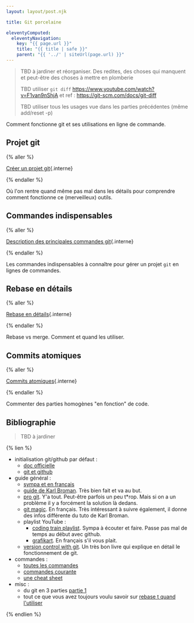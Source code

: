 ```yaml
---
layout: layout/post.njk

title: Git porcelaine

eleventyComputed:
  eleventyNavigation:
    key: "{{ page.url }}"
    title: "{{ title | safe }}"
    parent: "{{ '../' | siteUrl(page.url) }}"
---
```


> TBD à jardiner et réorganiser. Des redites, des choses qui manquent et peut-être des choses à mettre en plomberie
>
> TBD utiliser `git diff` <https://www.youtube.com/watch?v=F1van9nShjA> et ref : <https://git-scm.com/docs/git-diff>
>
> TBD utiliser tous les usages vue dans les parties précédentes (même add/reset -p)

Comment fonctionne git et ses utilisations en ligne de commande.

## Projet git

{% aller %}

[Créer un projet git](./projet-git){.interne}

{% endaller %}

Où l'on rentre quand même pas mal dans les détails pour comprendre comment fonctionne ce (merveilleux) outils.

## Commandes indispensables

{% aller %}

[Description des principales commandes git](./commandes){.interne}

{% endaller %}

Les commandes indispensables à connaître pour gérer un projet `git` en lignes de commandes.

## Rebase en détails

{% aller %}

[Rebase en détails](./rebase){.interne}

{% endaller %}

Rebase vs merge. Comment et quand les utiliser.

## Commits atomiques

{% aller %}

[Commits atomiques](./commit-atomiques){.interne}

{% endaller %}

Commenter des parties homogènes "en fonction" de code.

## Bibliographie

> TBD à jardiner

{% lien %}

- initialisation git/github par défaut :
  - [doc officielle](https://git-scm.com/book/en/v2/Getting-Started-First-Time-Git-Setup)
  - [git et github](https://kbroman.org/github_tutorial/pages/first_time.html)
- guide général :
  - [sympa et en français](https://www.miximum.fr/blog/decouvrir-git/)
  - [guide de Karl Broman](https://kbroman.org/github_tutorial/). Très bien fait et va au but.
  - [pro git](https://git-scm.com/book/en/v2). Y'a tout. Peut-être parfois un peu t\*rop. Mais si on a un problème il y a forcément la solution là dedans.
  - [git magic](http://www-cs-students.stanford.edu/~blynn/gitmagic/intl/fr/index.html). En français. Très intéressant à suivre également, il donne des infos différente du tuto de Karl Broman.
  - playlist YouTube :
    - [coding train playlist](https://www.youtube.com/playlist?list=PLRqwX-V7Uu6ZF9C0YMKuns9sLDzK6zoiV). Sympa à écouter et faire. Passe pas mal de temps au début avec github.
    - [grafikart](https://www.youtube.com/watch?v=rP3T0Ee6pLU&list=PLjwdMgw5TTLXuY5i7RW0QqGdW0NZntqiP). En français s'il vous plait.
  - [version control with git](https://www.amazon.fr/Version-Control-Git-collaborative-development-ebook/dp/B008Y4OR3A). Un très bon livre qui explique en détail le fonctionnement de git.
- commandes :
  - [toutes les commandes](https://git-scm.com/docs/git#_git_commands)
  - [commandes courante](https://www.hostinger.fr/tutoriels/commandes-git/)
  - [une cheat sheet](https://training.github.com/downloads/fr/github-git-cheat-sheet.pdf)
- misc :
  - du git en 3 parties [partie 1](https://www.daolf.com/posts/git-series-part-1/)
  - tout ce que vous avez toujours voulu savoir sur [rebase t quand l'utiliser](https://delicious-insights.com/fr/articles/bien-utiliser-git-merge-et-rebase)

{% endlien %}
